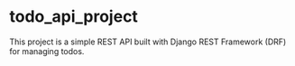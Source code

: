 # todo_api_project
This project is a simple REST API built with Django REST Framework (DRF) for managing todos.
